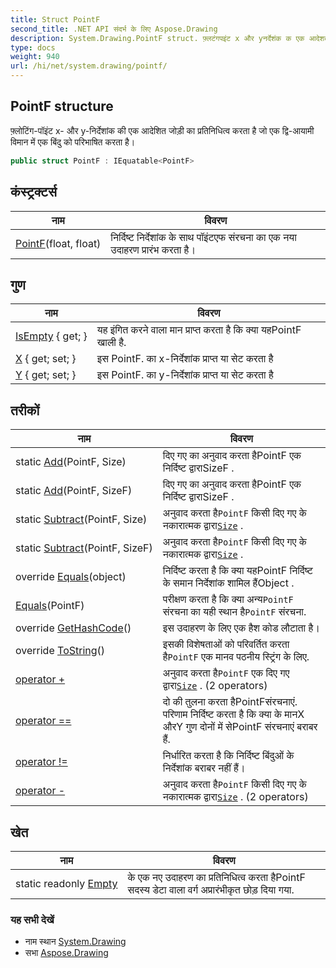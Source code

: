 ```yaml
---
title: Struct PointF
second_title: .NET API संदर्भ के लिए Aspose.Drawing
description: System.Drawing.PointF struct. फ़्लटंगपइंट x और yनर्देशंक क एक आदेशत जड़ क प्रतनधत्व करत है ज एक द्वआयम वमन में एक बंदु क परभषत करत है
type: docs
weight: 940
url: /hi/net/system.drawing/pointf/
---
```

## PointF structure

फ़्लोटिंग-पॉइंट x- और y-निर्देशांक की एक आदेशित जोड़ी का प्रतिनिधित्व करता है जो एक द्वि-आयामी विमान में एक बिंदु को परिभाषित करता है।

```csharp
public struct PointF : IEquatable<PointF>
```

## कंस्ट्रक्टर्स

| नाम | विवरण |
| --- | --- |
| [PointF](pointf/)(float, float) | निर्दिष्ट निर्देशांक के साथ पॉइंटएफ संरचना का एक नया उदाहरण प्रारंभ करता है। |

## गुण

| नाम | विवरण |
| --- | --- |
| [IsEmpty](../../system.drawing/pointf/isempty/) { get; } | यह इंगित करने वाला मान प्राप्त करता है कि क्या यहPointF खाली है. |
| [X](../../system.drawing/pointf/x/) { get; set; } | इस PointF. का x-निर्देशांक प्राप्त या सेट करता है |
| [Y](../../system.drawing/pointf/y/) { get; set; } | इस PointF. का y-निर्देशांक प्राप्त या सेट करता है |

## तरीकों

| नाम | विवरण |
| --- | --- |
| static [Add](../../system.drawing/pointf/add/#add)(PointF, Size) | दिए गए का अनुवाद करता हैPointF एक निर्दिष्ट द्वाराSizeF . |
| static [Add](../../system.drawing/pointf/add/#add_1)(PointF, SizeF) | दिए गए का अनुवाद करता हैPointF एक निर्दिष्ट द्वाराSizeF . |
| static [Subtract](../../system.drawing/pointf/subtract/#subtract)(PointF, Size) | अनुवाद करता है`PointF` किसी दिए गए के नकारात्मक द्वारा[`Size`](../size/) . |
| static [Subtract](../../system.drawing/pointf/subtract/#subtract_1)(PointF, SizeF) | अनुवाद करता है`PointF` किसी दिए गए के नकारात्मक द्वारा[`Size`](../size/) . |
| override [Equals](../../system.drawing/pointf/equals/#equals_1)(object) | निर्दिष्ट करता है कि क्या यहPointF निर्दिष्ट के समान निर्देशांक शामिल हैंObject . |
| [Equals](../../system.drawing/pointf/equals/#equals)(PointF) | परीक्षण करता है कि क्या अन्य`PointF` संरचना का यही स्थान है`PointF` संरचना. |
| override [GetHashCode](../../system.drawing/pointf/gethashcode/)() | इस उदाहरण के लिए एक हैश कोड लौटाता है। |
| override [ToString](../../system.drawing/pointf/tostring/)() | इसकी विशेषताओं को परिवर्तित करता है`PointF` एक मानव पठनीय स्ट्रिंग के लिए. |
| [operator +](../../system.drawing/pointf/op_addition/#op_addition) | अनुवाद करता है`PointF` एक दिए गए द्वारा[`Size`](../size/) . (2 operators) |
| [operator ==](../../system.drawing/pointf/op_equality/) | दो की तुलना करता हैPointFसंरचनाएं. परिणाम निर्दिष्ट करता है कि क्या के मानX औरY गुण दोनों में सेPointF संरचनाएं बराबर हैं. |
| [operator !=](../../system.drawing/pointf/op_inequality/) | निर्धारित करता है कि निर्दिष्ट बिंदुओं के निर्देशांक बराबर नहीं हैं। |
| [operator -](../../system.drawing/pointf/op_subtraction/#op_subtraction) | अनुवाद करता है`PointF` किसी दिए गए के नकारात्मक द्वारा[`Size`](../size/) . (2 operators) |

## खेत

| नाम | विवरण |
| --- | --- |
| static readonly [Empty](../../system.drawing/pointf/empty/) | के एक नए उदाहरण का प्रतिनिधित्व करता हैPointF सदस्‍य डेटा वाला वर्ग अप्रारंभीकृत छोड़ दिया गया. |

### यह सभी देखें

* नाम स्थान [System.Drawing](../../system.drawing/)
* सभा [Aspose.Drawing](../../)


